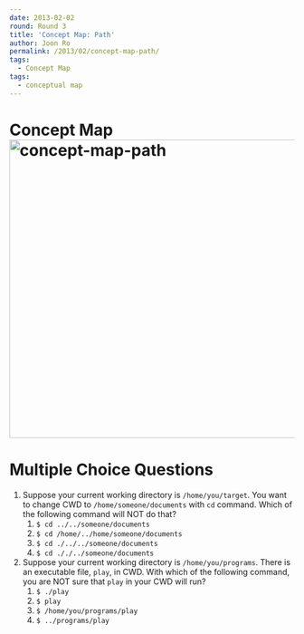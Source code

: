 ```yaml
---
date: 2013-02-02
round: Round 3
title: 'Concept Map: Path'
author: Joon Ro
permalink: /2013/02/concept-map-path/
tags:
  - Concept Map
tags:
  - conceptual map
---
```

<h1 style="text-align: left;">
  Concept Map<a href="http://teaching.software-carpentry.org/wp-content/uploads/2013/02/snapshot2.jpeg"><img class="alignnone size-large wp-image-1583" alt="concept-map-path" src="http://teaching.software-carpentry.org/wp-content/uploads/2013/02/snapshot2-1024x764.jpeg" width="707" height="527" /></a>
</h1>

# Multiple Choice Questions

1.  Suppose your current working directory is `/home/you/target`. You want to change CWD to `/home/someone/documents` with `cd` command. Which of the following command will NOT do that? 
    1.  `$ cd ../../someone/documents`
    2.  `$ cd /home/../home/someone/documents`
    3.  `$ cd ./../../someone/documents`
    4.  `$ cd ././../someone/documents`
2.  Suppose your current working directory is `/home/you/programs`. There is an executable file, `play`, in CWD. With which of the following command, you are NOT sure that `play` in your CWD will run? 
    1.  `$ ./play`
    2.  `$ play`
    3.  `$ /home/you/programs/play`
    4.  `$ ../programs/play`

